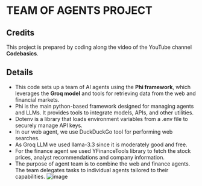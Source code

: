 # TEAM OF AGENTS PROJECT

## Credits
This project is prepared by coding along the video of the YouTube channel **Codebasics**.

## Details
  - This code sets up a team of AI agents using the **Phi framework**, which leverages the **Groq model** and tools for retrieving data from the web and financial markets.
  - Phi is the main python-based framework designed for managing agents and LLMs. It provides tools to integrate models, APIs, and other utilities.
  - Dotenv is a library that loads environment variables from a .env file to securely manage API keys.
  - In our web agent, we use DuckDuckGo tool for performing web searches.
  - As Groq LLM we used llama-3.3 since it is moderately good and free.
  - For the finance agent we used YFinanceTools library to fetch the stock prices, analyst recommendations and company information.
  - The purpose of agent team is to combine the web and finance agents. The team delegates tasks to individual agents tailored to their capabilities.
    ![image](https://github.com/user-attachments/assets/9049cc69-1df2-41b5-bce7-c4a99b75a615)


